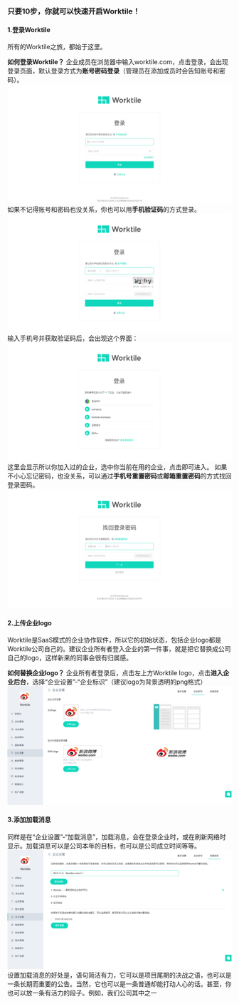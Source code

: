 ### 只要10步，你就可以快速开启Worktile！

#### 1.登录Worktile

所有的Worktile之旅，都始于这里。

**如何登录Worktile？**
企业成员在浏览器中输入worktile.com，点击登录，会出现登录页面，默认登录方式为**账号密码登录**（管理员在添加成员时会告知账号和密码）。
![](/assets/1-2.png)
如果不记得账号和密码也没关系，你也可以用**手机验证码**的方式登录。
![](/assets/1-3.png)
输入手机号并获取验证码后，会出现这个界面：
![](/assets/1-4.png)
这里会显示所以你加入过的企业，选中你当前在用的企业，点击即可进入。
如果不小心忘记密码，也没关系，可以通过**手机号重置密码**或**邮箱重置密码**的方式找回登录密码。
![](/assets/1-5.png)
#### 2.上传企业logo
Worktile是SaaS模式的企业协作软件，所以它的初始状态，包括企业logo都是Worktile公司自己的。建议企业所有者登入企业的第一件事，就是把它替换成公司自己的logo，这样新来的同事会很有归属感。

**如何替换企业logo？**
企业所有者登录后，点击左上方Worktile logo，点击**进入企业后台**，选择“企业设置”-“企业标识”（建议logo为背景透明的png格式）
![](/assets/1-8.png)

#### 3.添加加载消息
同样是在“企业设置”-“加载消息”，加载消息，会在登录企业时，或在刷新网络时显示。加载消息可以是公司本年的目标，也可以是公司成立时间等等。
![](/assets/1-9.png)
设置加载消息的好处是，语句简洁有力，它可以是项目尾期的决战之语，也可以是一条长期而重要的公告。当然，它也可以是一条普通却能打动人心的话。甚至，你也可以放一条有活力的段子。例如，我们公司其中之一

